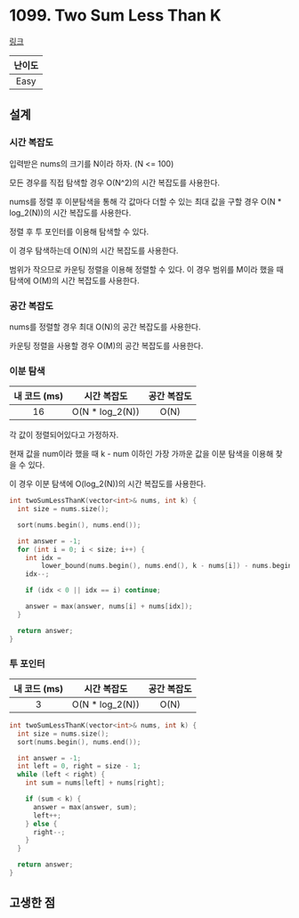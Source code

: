 # 1099. Two Sum Less Than K

[링크](https://leetcode.com/problems/two-sum-less-than-k/description/)

| 난이도 |
| :----: |
|  Easy  |

## 설계

### 시간 복잡도

입력받은 nums의 크기를 N이라 하자. (N <= 100)

모든 경우를 직접 탐색할 경우 O(N^2)의 시간 복잡도를 사용한다.

nums를 정렬 후 이분탐색을 통해 각 값마다 더할 수 있는 최대 값을 구할 경우 O(N \* log_2(N))의 시간 복잡도를 사용한다.

정렬 후 투 포인터를 이용해 탐색할 수 있다.

이 경우 탐색하는데 O(N)의 시간 복잡도를 사용한다.

범위가 작으므로 카운팅 정렬을 이용해 정렬할 수 있다. 이 경우 범위를 M이라 했을 때 탐색에 O(M)의 시간 복잡도를 사용한다.

### 공간 복잡도

nums를 정렬할 경우 최대 O(N)의 공간 복잡도를 사용한다.

카운팅 정렬을 사용할 경우 O(M)의 공간 복잡도를 사용한다.

### 이분 탐색

| 내 코드 (ms) |   시간 복잡도    | 공간 복잡도 |
| :----------: | :--------------: | :---------: |
|      16      | O(N \* log_2(N)) |    O(N)     |

각 값이 정렬되어있다고 가정하자.

현재 값을 num이라 했을 때 k - num 이하인 가장 가까운 값을 이분 탐색을 이용해 찾을 수 있다.

이 경우 이분 탐색에 O(log_2(N))의 시간 복잡도를 사용한다.

```cpp
int twoSumLessThanK(vector<int>& nums, int k) {
  int size = nums.size();

  sort(nums.begin(), nums.end());

  int answer = -1;
  for (int i = 0; i < size; i++) {
    int idx =
        lower_bound(nums.begin(), nums.end(), k - nums[i]) - nums.begin();
    idx--;

    if (idx < 0 || idx == i) continue;

    answer = max(answer, nums[i] + nums[idx]);
  }

  return answer;
}
```

### 투 포인터

| 내 코드 (ms) |   시간 복잡도    | 공간 복잡도 |
| :----------: | :--------------: | :---------: |
|      3       | O(N \* log_2(N)) |    O(N)     |

```cpp
int twoSumLessThanK(vector<int>& nums, int k) {
  int size = nums.size();
  sort(nums.begin(), nums.end());

  int answer = -1;
  int left = 0, right = size - 1;
  while (left < right) {
    int sum = nums[left] + nums[right];

    if (sum < k) {
      answer = max(answer, sum);
      left++;
    } else {
      right--;
    }
  }

  return answer;
}
```

## 고생한 점
